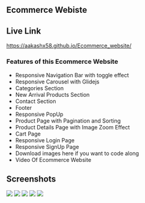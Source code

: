 ## Ecommerce Webiste

## Live Link
https://aakashx58.github.io/Ecommerce_website/

### Features of this Ecommerce Website

- Responsive Navigation Bar with toggle effect
- Responsive Carousel with Glidejs
- Categories Section
- New Arrival Products Section
- Contact Section
- Footer
- Responsive PopUp
- Product Page with Pagination and Sorting
- Product Details Page with Image Zoom Effect
- Cart Page
- Responsive Login Page
- Responsive SignUp Page
- Download images here if you want to code along
- Video Of Ecommerce Website

## Screenshots

<img src="https://github.com/aakashx58/Ecommerce_website/assets/106716824/c238b37f-33ba-4479-be93-15cafc07f16b">
<img src="https://github.com/aakashx58/Ecommerce_website/assets/106716824/222daa06-b930-48a3-8583-c1964dcce102">
<img src="https://github.com/aakashx58/Ecommerce_website/assets/106716824/12912be6-d047-4132-a58e-401506f8c06a">
<img src="https://github.com/aakashx58/Ecommerce_website/assets/106716824/4a2cdc15-e808-4d50-a0b1-1be9f4408aa1">
<img src="https://github.com/aakashx58/Ecommerce_website/assets/106716824/599404da-e807-4d0d-aabd-977c9717099d">




